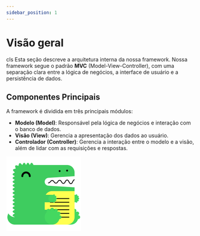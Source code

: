 ```yaml
---
sidebar_position: 1
---
```


#  Visão geral

cls
Esta seção descreve a arquitetura interna da nossa framework. Nossa framework segue o padrão **MVC** (Model-View-Controller), com uma separação clara entre a lógica de negócios, a interface de usuário e a persistência de dados.

## Componentes Principais

A framework é dividida em três principais módulos:
- **Modelo (Model)**: Responsável pela lógica de negócios e interação com o banco de dados.
- **Visão (View)**: Gerencia a apresentação dos dados ao usuário.
- **Controlador (Controller)**: Gerencia a interação entre o modelo e a visão, além de lidar com as requisições e respostas.

![Diagrama da Arquitetura](./img/diagrama-arquitetura.png)
